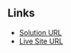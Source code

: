 ## Links

- [Solution URL](https://github.com/levansarishvili/TBC-Academy-React)
- [Live Site URL](https://tbc-react-task-1.netlify.app/)
